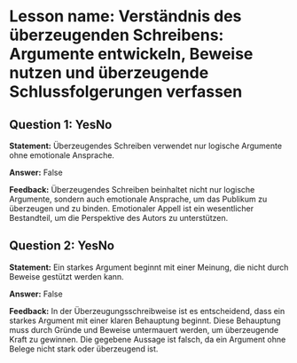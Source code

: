 # Lesson name: Verständnis des überzeugenden Schreibens: Argumente entwickeln, Beweise nutzen und überzeugende Schlussfolgerungen verfassen

## Question 1: YesNo

**Statement:** Überzeugendes Schreiben verwendet nur logische Argumente ohne emotionale Ansprache.

**Answer:** False

**Feedback:**
Überzeugendes Schreiben beinhaltet nicht nur logische Argumente, sondern auch emotionale Ansprache, um das Publikum zu überzeugen und zu binden. Emotionaler Appell ist ein wesentlicher Bestandteil, um die Perspektive des Autors zu unterstützen.


## Question 2: YesNo

**Statement:** Ein starkes Argument beginnt mit einer Meinung, die nicht durch Beweise gestützt werden kann.

**Answer:** False

**Feedback:**
In der Überzeugungsschreibweise ist es entscheidend, dass ein starkes Argument mit einer klaren Behauptung beginnt. Diese Behauptung muss durch Gründe und Beweise untermauert werden, um überzeugende Kraft zu gewinnen. Die gegebene Aussage ist falsch, da ein Argument ohne Belege nicht stark oder überzeugend ist.

